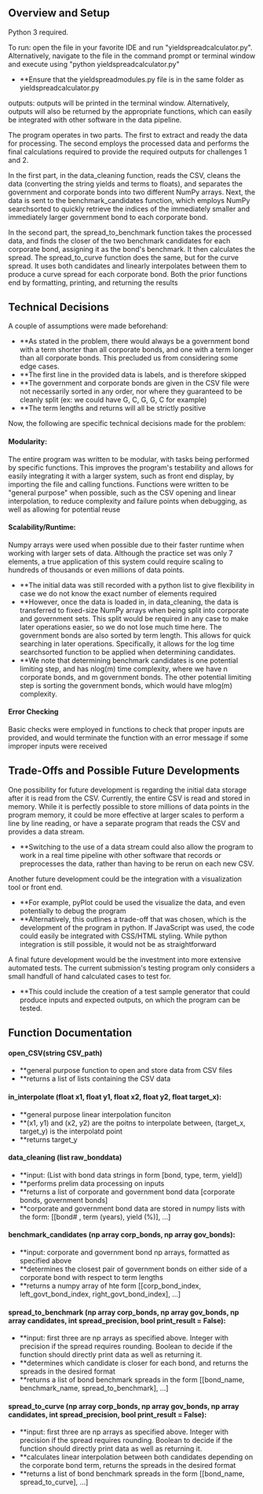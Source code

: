 # 
## Overview and Setup
Python 3 required. 

To run: open the file in your favorite IDE and run "yieldspreadcalculator.py". Alternatively, navigate to the file in the command prompt or terminal window and execute using "python yieldspreadcalculator.py"
* **Ensure that the yieldspreadmodules.py file is in the same folder as yieldspreadcalculator.py

outputs: outputs will be printed in the terminal window. Alternatively, outputs will also be returned by the appropriate functions, which can easily be integrated with other software in the data pipeline. 

The program operates in two parts. The first to extract and ready the data for processing. The second employs the processed data and performs the final calculations required to provide the required outputs for challenges 1 and 2. 

In the first part, in the data_cleaning function, reads the CSV, cleans the data (converting the string yields and terms to floats), and separates the government and corporate bonds into two different NumPy arrays.
Next, the data is sent to the benchmark_candidates function, which employs NumPy searchsorted to quickly retrieve the indices of the immediately smaller and immediately larger government bond to each corporate bond.

In the second part, the spread_to_benchmark function takes the processed data, and finds the closer of the two benchmark candidates for each corporate bond, assigning it as the bond's benchmark. It then calculates the spread.
The spread_to_curve function does the same, but for the curve spread. It uses both candidates and linearly interpolates between them to produce a curve spread for each corporate bond. 
Both the prior functions end by formatting, printing, and returning the results

## Technical Decisions
A couple of assumptions were made beforehand:
* **As stated in the problem, there would always be a government bond with a term shorter than all corporate bonds, and one with a term longer than all corporate bonds. This precluded us from considering some edge cases.
* **The first line in the provided data is labels, and is therefore skipped
* **The government and corporate bonds are given in the CSV file were not necessarily sorted in any order, nor where they guaranteed to be cleanly split (ex: we could have G, C, G, G, C for example)
* **The term lengths and returns will all be strictly positive

Now, the following are specific technical decisions made for the problem:

#### Modularity: 
The entire program was written to be modular, with tasks being performed by specific functions. This improves the program's testability and allows for easily integrating it with a larger system, such as front end display, by importing the file and calling functions.
Functions were written to be "general purpose" when possible, such as the CSV opening and linear interpolation, to reduce complexity and failure points when debugging, as well as allowing for potential reuse

#### Scalability/Runtime:
Numpy arrays were used when possible due to their faster runtime when working with larger sets of data. Although the practice set was only 7 elements, a true application of this system could require scaling to hundreds of thousands or even millions of data points.
* **The initial data was still recorded with a python list to give flexibility in case we do not know the exact number of elements required
* **However, once the data is loaded in, in data_cleaning, the data is transferred to fixed-size NumPy arrays when being split into corporate and government sets. This split would be required in any case to make later operations easier, so we do not lose much time here.
The government bonds are also sorted by term length. This allows for quick searching in later operations. Specifically, it allows for the log time searchsorted function to be applied when determining candidates. 
* **We note that determining benchmark candidates is one potential limiting step, and has nlog(m) time complexity, where we have n corporate bonds, and m government bonds. The other potential limiting step is sorting the government bonds, which would have mlog(m) complexity.

#### Error Checking
Basic checks were employed in functions to check that proper inputs are provided, and would terminate the function with an error message if some improper inputs were received

## Trade-Offs and Possible Future Developments
One possibility for future development is regarding the initial data storage after it is read from the CSV. Currently, the entire CSV is read and stored in memory. While it is perfectly possible to store millions of data points in the program memory, it could be more effective at larger scales to perform a line by line reading, or have a separate program that reads the CSV and provides a data stream.
* **Switching to the use of a data stream could also allow the program to work in a real time pipeline with other software that records or preprocesses the data, rather than having to be rerun on each new CSV.

Another future development could be the integration with a visualization tool or front end. 
* **For example, pyPlot could be used the visualize the data, and even potentially to debug the program
* **Alternatively, this outlines a trade-off that was chosen, which is the development of the program in python. If JavaScript was used, the code could easily be integrated with CSS/HTML styling. While python integration is still possible, it would not be as straightforward

A final future development would be the investment into more extensive automated tests. The current submission's testing program only considers a small handfull of hand calculated cases to test for.
* **This could include the creation of a test sample generator that could produce inputs and expected outputs, on which the program can be tested.

## Function Documentation
#### open_CSV(string CSV_path)
* **general purpose function to open and store data from CSV files
* **returns a list of lists containing the CSV data

#### in_interpolate (float x1, float y1, float x2, float y2, float target_x):
* **general purpose linear interpolation funciton
* **(x1, y1) and (x2, y2) are the poitns to interpolate between, (target_x, target_y) is the interpolatd point
* **returns target_y

#### data_cleaning (list raw_bonddata)
* **input: (List with bond data strings in form [bond, type, term, yield])
* **performs prelim data processing on inputs
* **returns a list of corporate and government bond data [corporate bonds, government bonds]
* **corporate and government bond data are stored in numpy lists with the form: [[bond# , term (years), yield (%)], ...]

#### benchmark_candidates (np array corp_bonds, np array gov_bonds):
* **input: corporate and government bond np arrays, formatted as specified above
* **determines the closest pair of government bonds on either side of a corporate bond with respect to term lengths
* **returns a numpy array of hte form [[corp_bond_index, left_govt_bond_index, right_govt_bond_index], ...]

#### spread_to_benchmark (np array corp_bonds, np array gov_bonds, np array candidates, int spread_precision, bool print_result = False):
* **input: first three are np arrays as specified above. Integer with precision if the spread requires rounding. Boolean to decide if the function should directly print data as well as returning it.
* **determines which candidate is closer for each bond, and returns the spreads in the desired format
* **returns a list of bond benchmark spreads in the form [[bond_name, benchmark_name, spread_to_benchmark], ...]

#### spread_to_curve (np array corp_bonds, np array gov_bonds, np array candidates, int spread_precision, bool print_result = False):
* **input: first three are np arrays as specified above. Integer with precision if the spread requires rounding. Boolean to decide if the function should directly print data as well as returning it.
* **calculates linear interpolation between both candidates depending on the corporate bond term, returns the spreads in the desired format
* **returns a list of bond benchmark spreads in the form [[bond_name, spread_to_curve], ...]

